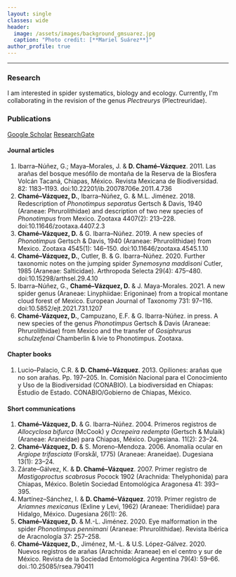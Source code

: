 ```yaml
---
layout: single
classes: wide
header:
  image: /assets/images/background_gmsuarez.jpg
  caption: "Photo credit: [**Mariel Suárez**]"
author_profile: true
---
```

****

### Research
I am interested in spider systematics, biology and ecology. Currently, I'm collaborating in the revision of the genus *Plectreurys* (Plectreuridae).

### Publications
<a href="https://scholar.google.com/citations?hl=es&user=-yv0vf0AAAAJ" class="btn btn--info">Google Scholar</a>
<a href="https://www.researchgate.net/profile/David_Chame-Vazquez/publications" class="btn btn--success">ResearchGate</a>
#### Journal articles
1.	Ibarra–Núñez, G.; Maya–Morales, J. & **D. Chamé–Vázquez**. 2011. Las arañas del bosque mesófilo de montaña de la Reserva de la Biosfera Volcán Tacaná, Chiapas, México. Revista Mexicana de Biodiversidad. 82: 1183–1193. doi:10.22201/ib.20078706e.2011.4.736
2.	**Chamé–Vázquez, D.**, Ibarra–Núñez, G. & M.L. Jiménez. 2018. Redescription of *Phonotimpus separatus* Gertsch & Davis, 1940 (Araneae: Phrurolithidae) and description of two new species of *Phonotimpus* from Mexico. Zootaxa 4407(2): 213–228. doi:10.11646/zootaxa.4407.2.3
3.	**Chamé–Vázquez, D.** & G. Ibarra–Núñez. 2019. A new species of *Phonotimpus* Gertsch & Davis, 1940 (Araneae: Phrurolithidae) from Mexico. Zootaxa 4545(1): 146–150. doi:10.11646/zootaxa.4545.1.10
4.	**Chamé–Vázquez, D.**, Cutler, B. & G. Ibarra–Núñez. 2020. Further taxonomic notes on the jumping spider *Synemosyna maddisoni* Cutler, 1985 (Araneae: Salticidae). Arthropoda Selecta 29(4): 475–480. doi:10.15298/arthsel.29.4.10
5.	Ibarra–Núñez, G., **Chamé–Vázquez, D.** & J. Maya-Morales. 2021. A new spider genus (Araneae: Linyphiidae: Erigoninae) from a tropical montane cloud forest of Mexico. European Journal of Taxonomy 731: 97–116. doi:10.5852/ejt.2021.731.1207
6.	**Chamé-Vázquez, D.**, Campuzano, E.F. & G. Ibarra-Núñez. in press. A new species of the genus *Phonotimpus* Gertsch & Davis (Araneae: Phrurolithidae) from Mexico and the transfer of *Gosiphrurus schulzefenai* Chamberlin & Ivie to Phonotimpus. Zootaxa.


#### Chapter books
1.	Lucio–Palacio, C.R. & **D. Chamé–Vázquez**. 2013. Opiliones: arañas que no son arañas. Pp. 197–205. In. Comisión Nacional para el Conocimiento y Uso de la Biodiversidad (CONABIO). La biodiversidad en Chiapas: Estudio de Estado. CONABIO/Gobierno de Chiapas, México.

#### Short communications
1.	**Chamé–Vázquez, D.** & G. Ibarra–Núñez. 2004. Primeros registros de *Allocyclosa bifurca* (McCook) y *Ocrepeira redempta* (Gertsch & Mulaik) (Araneae: Araneidae) para Chiapas, México. Dugesiana. 11(2): 23–24.
2.	**Chamé–Vázquez, D.** & S. Moreno–Mendoza. 2006. Anomalía ocular en *Argiope trifasciata* (Forskål, 1775) (Araneae: Araneidae). Dugesiana 13(1): 23–24.
3.	Zárate–Gálvez, K. & **D. Chamé–Vázquez**. 2007. Primer registro de *Mastigoproctus scabrosus* Pocock 1902 (Arachnida: Thelyphonida) para Chiapas, México. Boletín Sociedad Entomológica Aragonesa 41: 393–395.
4.	Martínez–Sánchez, I. & **D. Chamé–Vázquez**. 2019. Primer registro de *Ariamnes mexicanus* (Exline y Levi, 1962) (Araneae: Theridiidae) para Hidalgo, México. Dugesiana 26(1): 26.
5.	**Chamé–Vázquez, D.** & M.-L. Jiménez. 2020. Eye malformation in the spider *Phonotimpus pennimani* (Araneae: Phrurolithidae). Revista Ibérica de Aracnología 37: 257–258.
6.	**Chamé–Vázquez, D.**, Jiménez, M.-L. & U.S. López-Gálvez. 2020. Nuevos registros de arañas (Arachnida: Araneae) en el centro y sur de México. Revista de la Sociedad Entomológica Argentina 79(4): 59–66. doi.:10.25085/rsea.790411



